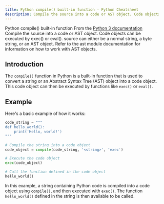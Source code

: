 ```yaml
---
title: Python compile() built-in function - Python Cheatsheet
description: Compile the source into a code or AST object. Code objects can be executed by exec() or eval(). source can either be a normal string, a byte string, or an AST object. Refer to the ast module documentation for information on how to work with AST objects.
---
```


<base-title :title="frontmatter.title" :description="frontmatter.description">
Python compile() built-in function
</base-title>

<base-disclaimer>
  <base-disclaimer-title>
    From the <a target="_blank" href="https://docs.python.org/3/library/functions.html#compile">Python 3 documentation</a>
  </base-disclaimer-title>
  <base-disclaimer-content>
   Compile the source into a code or AST object. Code objects can be executed by exec() or eval(). source can either be a normal string, a byte string, or an AST object. Refer to the ast module documentation for information on how to work with AST objects.
  </base-disclaimer-content>
</base-disclaimer>

## Introduction

The `compile()` function in Python is a built-in function that is used to convert a string or an Abstract Syntax Tree (AST) object into a code object. This code object can then be executed by functions like `exec()` or `eval()`.

## Example

Here's a basic example of how it works:

```python
code_string = """
def hello_world():
    print('Hello, world!')
"""

# Compile the string into a code object
code_object = compile(code_string, '<string>', 'exec')

# Execute the code object
exec(code_object)

# Call the function defined in the code object
hello_world()
```

In this example, a string containing Python code is compiled into a code object using `compile()`, and then executed with `exec()`. The function `hello_world()` defined in the string is then available to be called.